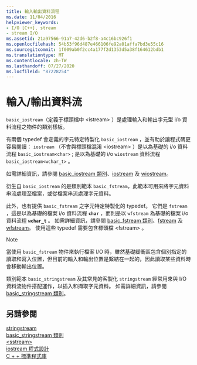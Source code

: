 ```yaml
---
title: 輸入輸出資料流程
ms.date: 11/04/2016
helpviewer_keywords:
- I/O [C++], stream
- stream I/O
ms.assetid: 21a97566-91a7-42d6-b2f8-a4c16bc926f1
ms.openlocfilehash: 54b53f96d487e466106fe92a01affa7bd3e55c16
ms.sourcegitcommit: 1f009ab0f2cc4a177f2d1353d5a38f164612bdb1
ms.translationtype: MT
ms.contentlocale: zh-TW
ms.lasthandoff: 07/27/2020
ms.locfileid: "87228254"
---
```

# <a name="inputoutput-streams"></a>輸入/輸出資料流

`basic_iostream`（定義于標頭檔中 \<istream> ）是處理輸入和輸出字元型 i/o 資料流程之物件的類別樣板。

有兩個 typedef 會定義的字元特定特製化 `basic_iostream` ，並有助於讓程式碼更容易閱讀： `iostream` （不會與標頭檔混淆 \<iostream> ）是以為基礎的 i/o 資料流程 `basic_iostream<char>` ; 是以為基礎的 i/o `wiostream` 資料流程 `basic_iostream<wchar_t>` 。

如需詳細資訊，請參閱 [basic_iostream 類別](../standard-library/basic-iostream-class.md)、[iostream](../standard-library/basic-iostream-class.md) 及 [wiostream](../standard-library/basic-iostream-class.md)。

衍生自 `basic_iostream` 的是類別範本 `basic_fstream`，此範本可用來將字元資料串流處理至檔案，或從檔案串流處理字元資料。

此外，也有提供 `basic_fstream` 之字元特定特製化的 typedef。 它們是 `fstream` ，這是以為基礎的檔案 i/o 資料流程 **`char`** ，而則是以 `wfstream` 為基礎的檔案 i/o 資料流程 **`wchar_t`** 。 如需詳細資訊，請參閱 [basic_fstream 類別](../standard-library/basic-fstream-class.md)、[fstream](../standard-library/basic-fstream-class.md) 及 [wfstream](../standard-library/basic-fstream-class.md)。 使用這些 typedef 需要包含標頭檔 \<fstream> 。

> [!NOTE]
> 當使用 `basic_fstream` 物件來執行檔案 I/O 時，雖然基礎緩衝區包含個別指定的讀取和寫入位置，但目前的輸入和輸出位置是繫結在一起的，因此讀取某些資料時會移動輸出位置。

類別範本 `basic_stringstream` 及其常見的客製化 `stringstream` 經常用來與 I/O 資料流物件搭配運作，以插入和擷取字元資料。 如需詳細資訊，請參閱 [basic_stringstream 類別](../standard-library/basic-stringstream-class.md)。

## <a name="see-also"></a>另請參閱

[stringstream](../standard-library/basic-stringstream-class.md)\
[basic_stringstream 類別](../standard-library/basic-stringstream-class.md)\
[\<sstream>](../standard-library/sstream.md)\
[iostream 程式設計](../standard-library/iostream-programming.md)\
[C + + 標準程式庫](../standard-library/cpp-standard-library-reference.md)

